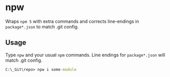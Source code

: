npw
=====

Wraps `npm 5` with extra commands and corrects line-endings in `package*.json` to match .git config.

Usage
-----

Type `npw` and your usual `npm` commands.  Line endings for `package*.json` will match .git config.

``` bat
C:\_Git\repo> npw i some-module
```

